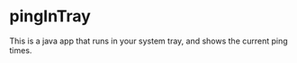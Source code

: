pingInTray
==========

This is a java app that runs in your system tray, and shows the current ping times.
